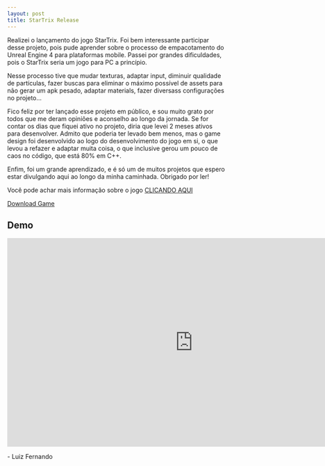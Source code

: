 ```yaml
---
layout: post
title: StarTrix Release
---
```


Realizei o lançamento do jogo StarTrix. Foi bem interessante participar desse projeto, pois pude aprender sobre o processo de empacotamento do Unreal Engine 4 para plataformas mobile. Passei por grandes dificuldades, pois o StarTrix seria um jogo para PC a princípio.

Nesse processo tive que mudar texturas, adaptar input, diminuir qualidade de partículas, fazer buscas para eliminar o máximo possível de assets para não gerar um apk pesado, adaptar materials, fazer diversass configurações no projeto...

Fico feliz por ter lançado esse projeto em público, e sou muito grato por todos que me deram opiniões e aconselho ao longo da jornada. Se for contar os dias que fiquei ativo no projeto, diria que levei 2 meses ativos para desenvolver. Admito que poderia ter levado bem menos, mas o game design foi desenvolvido ao logo do desenvolvimento do jogo em si, o que levou a refazer e adaptar muita coisa, o que inclusive gerou um pouco de caos no código, que está 80% em C++. 

Enfim, foi um grande aprendizado, e é só um de muitos projetos que espero estar divulgando aqui ao longo da minha caminhada. Obrigado por ler!

Você pode achar mais informação sobre o jogo [CLICANDO AQUI](http://souluizfernando.com/startrix)

[Download Game](https://play.google.com/store/apps/details?id=com.souluizfernando.StarTrix)

## Demo

<div class="videoWrapper">
  <iframe width="854" height="480" src="https://www.youtube.com/embed/PAeXFe6mhEE" frameborder="0" allow="autoplay; encrypted-media" allowfullscreen></iframe>
</div>


<p class= "message"> - Luiz Fernando </p>

